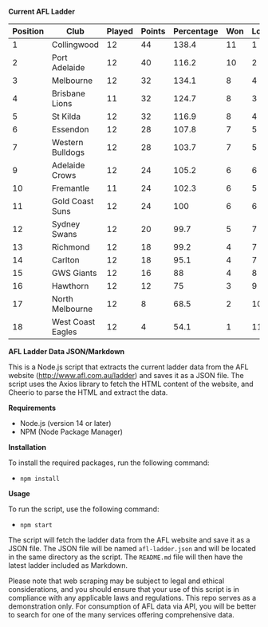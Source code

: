 **Current AFL Ladder**

| Position | Club | Played | Points | Percentage | Won | Lost | Drawn | PF | PA |
| -------- | ---- | ------ | ------ | ---------- | --- | ---- | ----- | -- | -- |
| 1 | Collingwood | 12 | 44 | 138.4 | 11 | 1 | 0 | 1132 | 818 |
| 2 | Port Adelaide | 12 | 40 | 116.2 | 10 | 2 | 0 | 1139 | 980 |
| 3 | Melbourne | 12 | 32 | 134.1 | 8 | 4 | 0 | 1171 | 873 |
| 4 | Brisbane Lions | 11 | 32 | 124.7 | 8 | 3 | 0 | 1081 | 867 |
| 5 | St Kilda | 12 | 32 | 116.9 | 8 | 4 | 0 | 969 | 829 |
| 6 | Essendon | 12 | 28 | 107.8 | 7 | 5 | 0 | 1083 | 1005 |
| 7 | Western Bulldogs | 12 | 28 | 103.7 | 7 | 5 | 0 | 932 | 899 |
| 9 | Adelaide Crows | 12 | 24 | 105.2 | 6 | 6 | 0 | 1064 | 1011 |
| 10 | Fremantle | 11 | 24 | 102.3 | 6 | 5 | 0 | 945 | 924 |
| 11 | Gold Coast Suns | 12 | 24 | 100 | 6 | 6 | 0 | 991 | 991 |
| 12 | Sydney Swans | 12 | 20 | 99.7 | 5 | 7 | 0 | 1011 | 1014 |
| 13 | Richmond | 12 | 18 | 99.2 | 4 | 7 | 1 | 956 | 964 |
| 14 | Carlton | 12 | 18 | 95.1 | 4 | 7 | 1 | 888 | 934 |
| 15 | GWS Giants | 12 | 16 | 88 | 4 | 8 | 0 | 988 | 1123 |
| 16 | Hawthorn | 12 | 12 | 75 | 3 | 9 | 0 | 866 | 1155 |
| 17 | North Melbourne | 12 | 8 | 68.5 | 2 | 10 | 0 | 843 | 1231 |
| 18 | West Coast Eagles | 12 | 4 | 54.1 | 1 | 11 | 0 | 744 | 1374 |

**AFL Ladder Data JSON/Markdown**

This is a Node.js script that extracts the current ladder data from the AFL website (http://www.afl.com.au/ladder) and saves it as a JSON file. The script uses the Axios library to fetch the HTML content of the website, and Cheerio to parse the HTML and extract the data.

**Requirements**

- Node.js (version 14 or later)
- NPM (Node Package Manager)

**Installation**

To install the required packages, run the following command:

 - `npm install`

**Usage**

To run the script, use the following command:

 - `npm start`

The script will fetch the ladder data from the AFL website and save it as a JSON file. The JSON file will be named `afl-ladder.json` and will be located in the same directory as the script. The `README.md` file will then have the latest ladder included as Markdown.

Please note that web scraping may be subject to legal and ethical considerations, and you should ensure that your use of this script is in compliance with any applicable laws and regulations. This repo serves as a demonstration only. For consumption of AFL data via API, you will be better to search for one of the many services offering comprehensive data.
